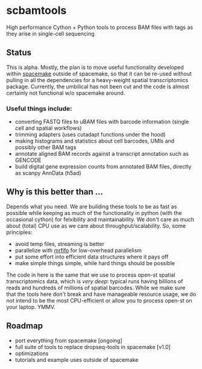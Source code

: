 # scbamtools

High performance Cython + Python tools to process BAM files with tags as they arise in single-cell sequencing

## Status

This is alpha. Mostly, the plan is to move useful functionality developed within [spacemake](https://github.com/rajewsky-lab/spacemake) outside of spacemake, so that it can be re-used without pulling in all the dependencies for a heavy-weight spatial transcriptomics package.
Currently, the umbilical has not been cut and the code is almost certainly not functional w/o spacemake around.

### Useful things include:

  * converting FASTQ files to uBAM files with barcode information (single cell and spatial workflows)
  * trimming adapters (uses cutadapt functions under the hood)
  * making histograms and statistics about cell barcodes, UMIs and possibly other BAM tags
  * annotate aligned BAM records against a transcript annotation such as GENCODE
  * build digital gene expression counts from annotated BAM files, directly as scanpy AnnData (h5ad)

## Why is this better than ...

Depends what you need. We are building these tools to be as fast as possible while keeping as much of the functionality in python (with the occasional cython) for felxibility and maintainability. We don't care as much about (total) CPU use as we care about throughput/scalability. So, some principles:

  * avoid temp files, streaming is better
  * parallelize with [mrfifo](https://github.com/marvin-jens/mrfifo) for low-overhead parallelism
  * put some effort into efficient data structures where it pays off
  * make simple things simple, while hard things should be possible

The code in here is the same that we use to process open-st spatial transcriptomics data, which is *very deep*: typical runs having billions of reads and hundreds of millions of spatial barcodes. While we make sure that the tools here don't break and have manageable resource usage, we do not intend to be the most CPU-efficient or allow you to process open-st on your laptop. YMMV.

## Roadmap

  * port everything from spacemake [ongoing]
  * full suite of tools to replace dropseq-tools in spacemake [v1.0]
  * optimizations
  * tutorials and example uses outside of spacemake




